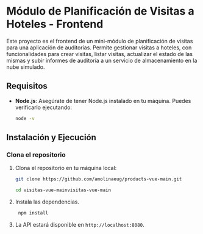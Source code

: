 # Módulo de Planificación de Visitas a Hoteles - Frontend

Este proyecto es el frontend de un mini-módulo de planificación de visitas para una aplicación de auditorías. Permite gestionar visitas a hoteles, con funcionalidades para crear visitas, listar visitas, actualizar el estado de las mismas y subir informes de auditoría a un servicio de almacenamiento en la nube simulado.

## Requisitos

- **Node.js**: Asegúrate de tener Node.js instalado en tu máquina. Puedes verificarlo ejecutando:
  ```bash
  node -v
  ```

## Instalación y Ejecución

### Clona el repositorio
1. Clona el repositorio en tu máquina local:
    ```bash
    git clone https://github.com/amolinaeug/products-vue-main.git
    ```

    ```bash
    cd visitas-vue-mainvisitas-vue-main
    ```

3. Instala las dependencias.
   ```bash
    npm install
    ```
4. La API estará disponible en `http://localhost:8080`.

